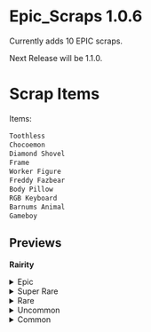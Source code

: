 # Epic_Scraps 1.0.6

Currently adds 10 EPIC scraps.

Next Release will be 1.1.0.

# Scrap Items
Items:

    Toothless
    Chocoemon
    Diamond Shovel
    Frame
    Worker Figure
    Freddy Fazbear
    Body Pillow
    RGB Keyboard
    Barnums Animal
    Gameboy

## Previews
<b>Rairity</b>

<details> <summary>Epic</summary>

    Diamond Shovel
![Diamond Shovel](https://raw.githubusercontent.com/CRAZY-puppy/Epic-Scraps/main/Preview/Diamond%20Shovel.png)
From another dimension, for ULTIMATE self-defense!
    
    Frame
![Frame](https://raw.githubusercontent.com/CRAZY-puppy/Epic-Scraps/main/Preview/Frame.png) 
It's a frame, I promise.
</details>

<details> <summary>Super Rare</summary>

    Freddy Fazbear
![Freddy Fazbear](https://raw.githubusercontent.com/CRAZY-puppy/Epic-Scraps/main/Preview/Freddy%20Fazbear.png)
O Cholera, Czy To Freddy Fazbear?

    Body Pillow
![Body Pillow](https://raw.githubusercontent.com/CRAZY-puppy/Epic-Scraps/main/Preview/Body%20Pillow.png)
For Exhastued workers....
</details>

<details> <summary>Rare</summary>

Gameboy
![Gameboy](https://raw.githubusercontent.com/CRAZY-puppy/Epic-Scraps/main/Preview/Gameboy.png)
Sorry. But you can't play Tetris :(

RGB Keyboard
![RGB Keyboard](https://raw.githubusercontent.com/CRAZY-puppy/Epic-Scraps/main/Preview/RGB%20Keyboard.png)
RGB Lights.
</details>

<details> <summary>Uncommon</summary>

Toothless
![Toothless](https://raw.githubusercontent.com/CRAZY-puppy/Epic-Scraps/main/Preview/Toothless.png)
He's not dancing, but still cool

Worker Figure
![Worker Figure](https://raw.githubusercontent.com/CRAZY-puppy/Epic-Scraps/main/Preview/Worker%20Figure.png)
Cute miniature.
</details>

<details> <summary>Common</summary>

Barnums Animal
![Barnums Animal](https://raw.githubusercontent.com/CRAZY-puppy/Epic-Scraps/main/Preview/Barnums%20Animal.png)
Good Source of CALCUIM.

Chocoemon
![Chocoemon](https://raw.githubusercontent.com/CRAZY-puppy/Epic-Scraps/main/Preview/Chocoemon.png)
Don't overdo it. Take this.
</details>
